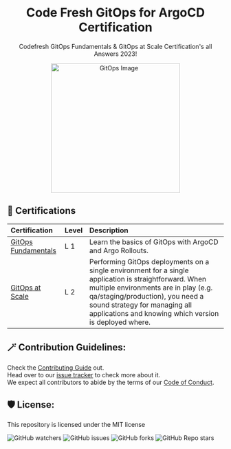 <h1 align="center" id="title">Code Fresh GitOps for ArgoCD Certification</h1>
<p align ="center" id="description">Codefresh GitOps Fundamentals &amp; GitOps at Scale Certification's all Answers 2023!</p>

<p align="center">
  <img src="https://github.com/rakshixh/Codefresh-GitOps-for-ArgoCD-Certification/assets/83587918/8275999e-afbc-43ed-b111-638561524dff" alt="GitOps Image" style="width:300px; "/>
</p>


  
  
<h2>🧐 Certifications</h2>

| Certification       | Level‎‎‎‎ | Description |
| :------------------ | :---- | :-------------- |
| [GitOps Fundamentals](https://github.com/rakshixh/Codefresh-GitOps-for-ArgoCD-Certification/blob/main/GitOps%20Fundamentals%20-%20Level%201/GitOps-Fundamentals.md) | L 1 | Learn the basics of GitOps with ArgoCD and Argo Rollouts.                                                                                                                                                                                                                    |
| [GitOps at Scale](https://github.com/rakshixh/Codefresh-GitOps-for-ArgoCD-Certification/blob/main/GitOps%20at%20Scale%20-%20Level%202/GitOps-at-Scale.md)     | L 2 | Performing GitOps deployments on a single environment for a single application is straightforward. When multiple environments are in play (e.g. qa/staging/production), you need a sound strategy for managing all applications and knowing which version is deployed where. |

<h2>🪄 Contribution Guidelines:</h2>

Check the [Contributing Guide](https://github.com/rakshixh/Codefresh-GitOps-for-ArgoCD-Certification/blob/main/.github/CONTRIBUTING.md) out. <br>
Head over to our [issue tracker](https://github.com/rakshixh/Codefresh-GitOps-for-ArgoCD-Certification/issues) to check more about it. <br>
We expect all contributors to abide by the terms of our [Code of Conduct](https://github.com/rakshixh/Codefresh-GitOps-for-ArgoCD-Certification/blob/main/.github/CODE_OF_CONDUCT.md).

<h2>🛡️ License:</h2>

This repository is licensed under the MIT license

![GitHub watchers](https://img.shields.io/github/watchers/rakshixh/Codefresh-GitOps-for-ArgoCD-Certification?label=Number%20of%20Watchers&labelColor=orange&color=black) ![GitHub issues](https://img.shields.io/github/issues/rakshixh/Codefresh-GitOps-for-ArgoCD-Certification?label=Number%20of%20Issues&labelColor=orange&color=black) ![GitHub forks](https://img.shields.io/github/forks/rakshixh/Codefresh-GitOps-for-ArgoCD-Certification?label=Number%20of%20Forks&logoColor=orange&labelColor=orange&color=black) ![GitHub Repo stars](https://img.shields.io/github/stars/rakshixh/Codefresh-GitOps-for-ArgoCD-Certification?label=Number%20of%20Stars&labelColor=orange&color=black)


